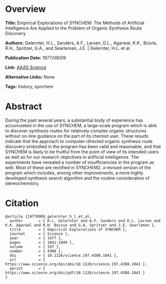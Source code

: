 # Overview
**Title:**
Empirical Explorations of SYNCHEM: The Methods of Artificial Intelligence Are Applied to the Problem of Organic Synthesis Route Discovery

**Authors:**
Gelernter, H.L., Sanders, A.F., Larsen, D.L., Agarwal, K.K., Boivie, R.H., Spritzer, G.A., and Searleman, J.E. |
Gelernter, H.L. et al.

**Publication Date:**
1977/09/09

**Link:**
[AAAS Science](https://www.science.org/doi/10.1126/science.197.4308.1041)

**Alternative Links:**
None

**Tags:**
history, synchem


# Abstract
During the past several years, a substantial body of experience has accumulated in the use of SYNCHEM, a large-scale program which is able to discover synthesis routes for relatively complex organic structures without on-line guidance on the part of its chemist user.
These results indicate that the approach to computer-directed organic synthesis route discovery embodied in the program has been valid and reasonable, and that SYNCHEM is likely to be fruitful from the point of view of its intended users as well as for our research objectives in artificial intelligence.
The experiments have revealed a number of insufficiencies in the program as well.
Most of these are rectified in SYNCHEM2, a revised version of the program which includes, among other improvements, a more highly developed synthesis search algorithm and the routine consideration of stereochemistry.


# Citation
```
@article {19770909_gelernter_h_l_et_al,
  author       = { H.L. Gelernter and A.F. Sanders and D.L. Larsen and K.K. Agarwal and R.H. Boivie and G.A. Spritzer and J.E. Searleman },
  title        = { Empirical Explorations of SYNCHEM },
  journal      = { Science },
  year         = { 1977 },
  pages        = { 1041-1049 },
  volume       = { 197 },
  number       = { 4308 },
  doi          = { 10.1126/science.197.4308.1041 },
  url          = { https://www.science.org/doi/abs/10.1126/science.197.4308.1041 },
  eprint       = { https://www.science.org/doi/pdf/10.1126/science.197.4308.1041 }
}
```
